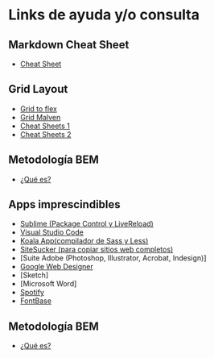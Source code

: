 # Links de ayuda y/o consulta

## Markdown Cheat Sheet
* [Cheat Sheet](https://joedicastro.com/pages/markdown.html)

## Grid Layout
* [Grid to flex](https://www.gridtoflex.com)
* [Grid Malven](http://grid.malven.co)
* [Cheat Sheets 1](https://rachelandrew.co.uk/css/cheatsheets/grid-fallbacks)
* [Cheat Sheets 2](https://www.paradigmadigital.com/wp-content/uploads/2018/12/flexboxCheatSheet-Online.pdf)

## Metodología BEM
* [¿Qué es?](https://blog.interactius.com/metodolog%C3%ADa-css-block-element-modifier-bem-f26e69d1de3)

## Apps imprescindibles
* [Sublime (Package Control y LiveReload)](https://www.sublimetext.com/)
* [Visual Studio Code](https://code.visualstudio.com/)
* [Koala App(compilador de Sass y Less)](http://koala-app.com/)
* [SiteSucker (para copiar sitios web completos)](https://ricks-apps.com/osx/sitesucker/index.html)
* [Suite Adobe (Photoshop, Illustrator, Acrobat, Indesign)]
* [Google Web Designer](https://webdesigner.withgoogle.com/)
* [Sketch]
* [Microsoft Word]
* [Spotify](https://www.spotify.com/es/)
* [FontBase](https://fontba.se/)

## Metodología BEM
* [¿Qué es?](https://blog.interactius.com/metodolog%C3%ADa-css-block-element-modifier-bem-f26e69d1de3)

